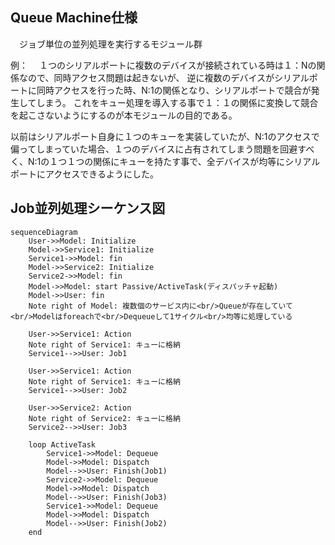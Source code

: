 Queue Machine仕様
---
　ジョブ単位の並列処理を実行するモジュール群

 例：
 　１つのシリアルポートに複数のデバイスが接続されている時は１：Nの関係なので、同時アクセス問題は起きないが、
逆に複数のデバイスがシリアルポートに同時アクセスを行った時、N:1の関係となり、シリアルポートで競合が発生してしまう。
これをキュー処理を導入する事で１：１の関係に変換して競合を起こさないようにするのが本モジュールの目的である。

以前はシリアルポート自身に１つのキューを実装していたが、N:1のアクセスで偏ってしまっていた場合、１つのデバイスに占有されてしまう問題を回避すべく、N:1の１つ１つの関係にキューを持たす事で、全デバイスが均等にシリアルポートにアクセスできるようにした。


Job並列処理シーケンス図
---

```mermaid
sequenceDiagram
    User->>Model: Initialize
    Model->>Service1: Initialize
    Service1->>Model: fin
    Model->>Service2: Initialize
    Service2->>Model: fin
    Model->>Model: start Passive/ActiveTask(ディスパッチャ起動)
    Model->>User: fin
	Note right of Model: 複数個のサービス内に<br/>Queueが存在していて<br/>Modelはforeachで<br/>Dequeueして1サイクル<br/>均等に処理している

	User->>Service1: Action
    Note right of Service1: キューに格納
	Service1-->>User: Job1

	User->>Service1: Action
    Note right of Service1: キューに格納
	Service1-->>User: Job2

	User->>Service2: Action
    Note right of Service2: キューに格納
	Service2-->>User: Job3

	loop ActiveTask
		Service1->>Model: Dequeue
	    Model->>Model: Dispatch
	    Model-->>User: Finish(Job1)
		Service2->>Model: Dequeue
	    Model->>Model: Dispatch
	    Model-->>User: Finish(Job3)
		Service1->>Model: Dequeue
	    Model->>Model: Dispatch
	    Model-->>User: Finish(Job2)
	end
```

